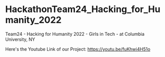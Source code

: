 # HackathonTeam24_Hacking_for_Humanity_2022
Team24 - Hacking for Humanity 2022 - Girls in Tech - at Columbia University, NY

Here's the Youtube Link of our Project: https://youtu.be/fuKhwi4H51o
